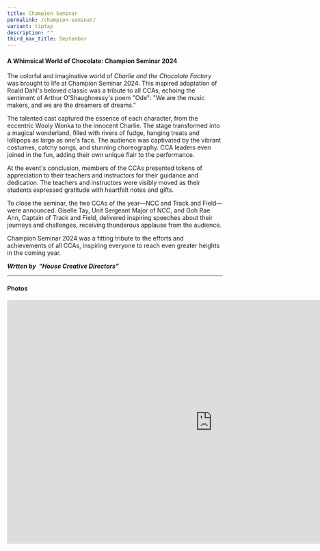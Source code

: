 ```yaml
---
title: Champion Seminar
permalink: /champion-seminar/
variant: tiptap
description: ""
third_nav_title: September
---
```

<h4><strong>A Whimsical World of Chocolate: Champion Seminar 2024</strong></h4>
<p>The colorful and imaginative world of <em>Charlie and the Chocolate Factory</em> was
brought to life at Champion Seminar 2024. This inspired adaptation of Roald
Dahl's beloved classic was a tribute to all CCAs, echoing the sentiment
of Arthur O'Shaughnessy's poem "Ode": "We are the music makers, and we
are the dreamers of dreams."</p>
<p>The talented cast captured the essence of each character, from the eccentric
Wooly Wonka to the innocent Charlie. The stage transformed into a magical
wonderland, filled with rivers of fudge, hanging treats and lollipops as
large as one's face. The audience was captivated by the vibrant costumes,
catchy songs, and stunning choreography. CCA leaders even joined in the
fun, adding their own unique flair to the performance.</p>
<p>At the event's conclusion, members of the CCAs presented tokens of appreciation
to their teachers and instructors for their guidance and dedication. The
teachers and instructors were visibly moved as their students expressed
gratitude with heartfelt notes and gifts.</p>
<p>To close the seminar, the two CCAs of the year—NCC and Track and Field—were
announced. Giselle Tay, Unit Sergeant Major of NCC, and Goh Rae Ann, Captain
of Track and Field, delivered inspiring speeches about their journeys and
challenges, receiving thunderous applause from the audience.</p>
<p>Champion Seminar 2024 was a fitting tribute to the efforts and achievements
of all CCAs, inspiring everyone to reach even greater heights in the coming
year.</p>
<p><strong><em>Wrtten by&nbsp; “House Creative Directors”</em></strong>
</p>
<hr>
<h4>Photos</h4>
<div class="iframe-wrapper">
<iframe height="569" width="960" allowfullscreen="true" frameborder="0" src="https://docs.google.com/presentation/d/1PXFuWrv53o7Fyq9M-aisB4O3qbrQwZwGkFtGRBtidKU/embed?start=true&amp;loop=true&amp;delayms=3000"></iframe>
</div>
<p></p>